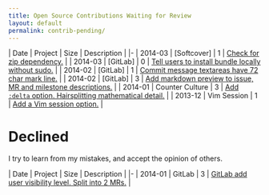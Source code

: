 ```yaml
---
title: Open Source Contributions Waiting for Review
layout: default
permalink: contrib-pending/
---
```


| Date | Project | Size | Description |
|-
| 2014-03 | [Softcover] | 1 | [Check for zip dependency.](https://github.com/softcover/softcover/pull/94) |
| 2014-03 | [GitLab] | 0 | [Tell users to install bundle locally without sudo.](https://github.com/gitlabhq/gitlab-ci-runner/pull/79/files) |
| 2014-02 | [GitLab] | 1 | [Commit message textareas have 72 char mark line.](https://github.com/gitlabhq/gitlabhq/pull/6385) |
| 2014-02 | [GitLab] | 3 | [Add markdown preview to issue, MR and milestone descriptions.](https://github.com/gitlabhq/gitlabhq/pull/6356) |
| 2014-01 | Counter Culture | 3 | [Add `:delta` option. Hairsplitting mathematical detail.](https://github.com/magnusvk/counter_culture/pull/43) |
| 2013-12 | Vim Session | 1 | [Add a Vim session option.](https://github.com/xolox/vim-session/pull/81) |

# Declined

I try to learn from my mistakes, and accept the opinion of others.

| Date | Project | Size | Description |
|-
| 2014-01 | GitLab | 3 | [GitLab add user visibility level. Split into 2 MRs.](https://github.com/gitlabhq/gitlabhq/pull/6028) |
